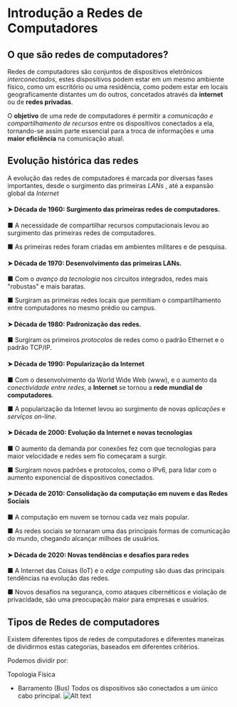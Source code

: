 # Introdução a Redes de Computadores

## **O que são redes de computadores?**

Redes de computadores são conjuntos de dispositivos eletrônicos *interconectados*, estes dispositivos podem estar em um mesmo ambiente físico, como um escritório ou uma residência, como podem estar em locais geograficamente distantes um do outros, concetados através da **internet** ou de **redes privadas**.

O **objetivo** de uma rede de computadores é permitir a *comunicação e compartilhamento de recursos* entre os dispositivos conectados a ela, tornando-se assim parte essencial para a troca de informações e uma **maior eficiência** na comunicação atual.

## **Evolução histórica das redes**

A evolução das redes de computadores é marcada por diversas fases importantes, desde o surgimento das primeiras *LANs* , até a expansão global da *Internet*

#### ➤ Década de 1960: Surgimento das primeiras redes de computadores.

■ A necessidade de compartilhar recursos computacionais levou ao surgimento das primeiras redes de computadores.

■ As primeiras redes foram criadas em ambientes militares e de pesquisa.

#### ➤ Década de 1970: Desenvolvimento das primeiras LANs.

■ Com o *avanço da tecnologia* nos circuitos integrados, redes mais "robustas" e mais baratas.

■ Surgiram as primeiras redes locais que permitiam o compartilhamento entre computadores no mesmo prédio ou campus.


#### ➤ Década de 1980: Padronização das redes.

■ Surgiram os primeiros *protocolos*  de redes como o padrão Ethernet e o padrão TCP/IP.

#### ➤ Década de 1990: Popularização da Internet

■ Com o desenvolvimento da World Wide Web (www), e o aumento da *conectividade entre redes*, a **Internet** se tornou a **rede mundial de computadores**.

■ A popularização da Internet levou ao surgimento de novas *aplicações* e *serviços on-line*.


#### ➤ Década de 2000: Evolução da Internet e novas tecnologias

■ O aumento da demanda por conexões fez com que tecnologias para maior velocidade e redes sem fio começaram a surgir.

■ Surgiram novos padrões e protocolos, como o IPv6, para lidar com o aumento exponencial de dispositivos conectados.

#### ➤ Década de 2010: Consolidação da computação em nuvem e das Redes Sociais

■ A computação em nuvem se tornou cada vez mais popular.

■ As redes sociais se tornaram uma das principais formas de comunicação do mundo, chegando alcançar milhoes de usuários.

#### ➤ Década de 2020: Novas tendências e desafios para redes

■ A Internet das Coisas (IoT) e o *edge computing* são duas das principais tendências na evolução das redes.

■ Novos desafios na segurança, como ataques cibernéticos e violação de privacidade, são uma preocupação maior para empresas e usuários.

## **Tipos de Redes de computadores**

Existem diferentes tipos de redes de computadores e diferentes maneiras de dividirmos estas categorias, baseados em diferentes critérios.

Podemos dividir por:

Topologia Física

- Barramento (Bus)
    Todos os dispositivos são conectados a um único cabo principal.
![Alt text](http://www.bosontreinamentos.com.br/wp-content/uploads/2016/06/topologia-barramento-bus-768x457.png)